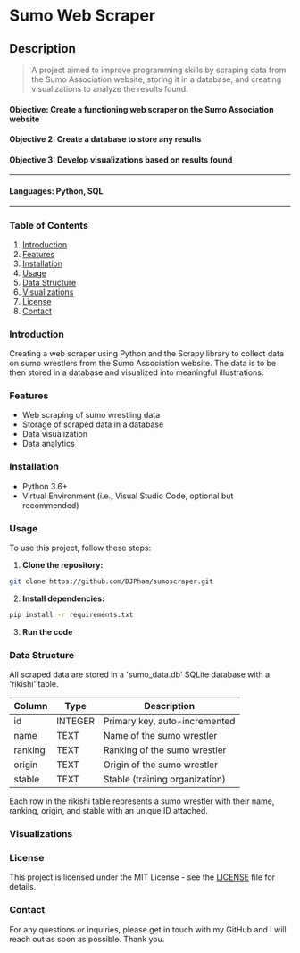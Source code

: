 # Sumo Web Scraper
## Description
> A project aimed to improve programming skills by scraping data from the Sumo Association website, storing it in a database, and creating visualizations to analyze the results found.

#### Objective: Create a functioning web scraper on the Sumo Association website
#### Objective 2: Create a database to store any results
#### Objective 3: Develop visualizations based on results found
***
#### Languages: Python, SQL

---
### Table of Contents

1. [Introduction](#introduction)
2. [Features](#features)
3. [Installation](#installation)
4. [Usage](#usage)
5. [Data Structure](#data-structure)
6. [Visualizations](#visualizations)
7. [License](#license)
8. [Contact](#contact)

### Introduction
Creating a web scraper using Python and the Scrapy library to collect data on sumo wrestlers from the Sumo Association website. The data is to be then stored in a database and visualized into meaningful illustrations. 

### Features

- Web scraping of sumo wrestling data
- Storage of scraped data in a database
- Data visualization
- Data analytics

### Installation
* Python 3.6+
* Virtual Environment (i.e., Visual Studio Code, optional but recommended)

### Usage

To use this project, follow these steps:
1. **Clone the repository:**
```sh
git clone https://github.com/DJPham/sumoscraper.git
```
2. **Install dependencies:**
```sh
pip install -r requirements.txt
```
3. **Run the code**

### Data Structure

All scraped data are stored in a 'sumo_data.db' SQLite database with a 'rikishi' table.

| Column   | Type    | Description                      |
|----------|---------|----------------------------------|
| id       | INTEGER | Primary key, auto-incremented    |
| name     | TEXT    | Name of the sumo wrestler        |
| ranking  | TEXT    | Ranking of the sumo wrestler     |
| origin   | TEXT    | Origin of the sumo wrestler      |
| stable   | TEXT    | Stable (training organization)   |

Each row in the rikishi table represents a sumo wrestler with their name, ranking, origin, and stable with an unique ID attached.

### Visualizations

### License 

This project is licensed under the MIT License - see the [LICENSE](LICENSE) file for details.

### Contact

For any questions or inquiries, please get in touch with my GitHub and I will reach out as soon as possible. Thank you.
